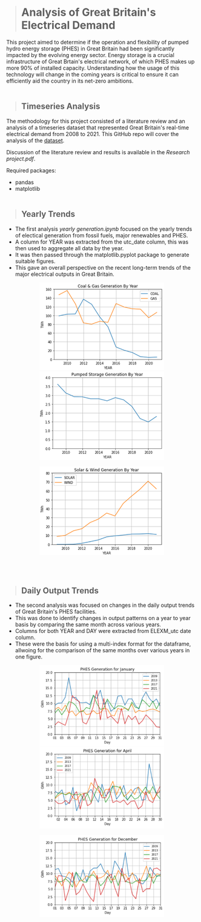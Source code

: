 ># Analysis of Great Britain's Electrical Demand
This project aimed to determine if the operation and flexibility of pumped hydro energy storage (PHES) in Great Britain had been significantly impacted by the evolving energy sector. Energy storage is a crucial infrastructure of Great Brtain's electrical network, of which PHES makes up more 90% of installed capacity. Understanding how the usage of this technology will change in the coming years is critical to ensure it can efficiently aid the country in its net-zero ambitions.
<br/><br>

>## Timeseries Analysis
The methodology for this project consisted of a literature review and an analysis of a timeseries dataset that represented Great Britain's real-time electrical demand from 2008 to 2021. This GitHub repo will cover the analysis of the [dataset](https://zenodo.org/record/7140904).

Discussion of the literature review and results is available in the *Research project.pdf*.

Required packages:
- pandas
- matplotlib
<br/><br>

>## Yearly Trends
- The first analysis *yearly generation.ipynb* focused on the yearly trends of electical generation from fossil fuels, major renewables and PHES.
- A column for YEAR was extracted from the utc_date column, this was then used to aggregate all data by the year. 
- It was then passed through the matplotlib.pyplot package to generate suitable figures.
- This gave an overall perspective on the recent long-term trends of the major electrical outputs in Great Britain.

<p align="center"> 
<img src="PNGs/Coal & Gas yearly generation.png" style="width: 330px"> <img src="PNGs/PHES yearly generation.png" style="width: 330px"> </p>

<p align="center">   
<img src="PNGs/Solar & Wind yearly generation.png" style="width: 330px">
</p>
<br/><br>

>## Daily Output Trends
- The second analysis was focused on changes in the daily output trends of Great Britain's PHES facilities.
- This was done to identify changes in output patterns on a year to year basis by comparing the same month across various years. 
- Columns for both YEAR and DAY were extracted from ELEXM_utc date column. 
- These were the basis for using a multi-index format for the dataframe, allwoing for the comparison of the same months over various years in one figure.

<p align="center">
<img src="PNGs/PHES generation for January.png" style="width: 330px"> <img src="PNGs/PHES generation for April.png" style="width: 330px"> </p>

<p align="center">
<img src="PNGs/PHES generation for December.png" style="width: 330px">
</p>

